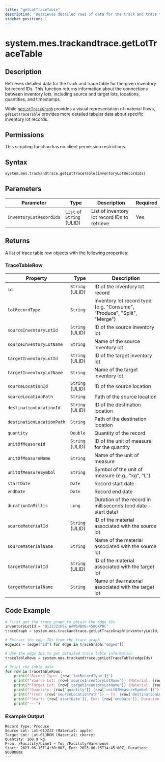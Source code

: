 ```yaml
---
title: "getLotTraceTable"
description: "Retrieves detailed rows of data for the track and trace table for the given inventory lot record IDs."
sidebar_position: 1
---
```


# system.mes.trackandtrace.getLotTraceTable

## Description

Retrieves detailed data for the track and trace table for the given inventory lot record IDs. This function returns information about the connections between inventory lots, including source and target lots, locations, quantities, and timestamps.

While [`getLotTraceGraph`](./get-lot-trace-graph.md) provides a visual representation of material flows, `getLotTraceTable` provides more detailed tabular data about specific inventory lot records.

## Permissions

This scripting function has no client permission restrictions.

## Syntax
```python
system.mes.trackandtrace.getLotTraceTable(inventoryLotRecordIds)
```

## Parameters

| Parameter              | Type                    | Description                                | Required |
|------------------------|-------------------------|--------------------------------------------|----------|
| `inventoryLotRecordIds` | `List` of `String` (ULID) | List of inventory lot record IDs to retrieve | Yes      |

## Returns

A list of trace table row objects with the following properties:

### TraceTableRow

| Property                 | Type           | Description                                                                            |
|--------------------------|----------------|----------------------------------------------------------------------------------------|
| `id`                     | `String` (ULID) | ID of the inventory lot record                                                         |
| `lotRecordType`          | `String`       | Inventory lot record type (e.g. "Consume", "Produce", "Split", "Merge")                |
| `sourceInventoryLotId`   | `String` (ULID) | ID of the source inventory lot                                                         |
| `sourceInventoryLotName` | `String`       | Name of the source inventory lot                                                       |
| `targetInventoryLotId`   | `String` (ULID) | ID of the target inventory lot                                                         |
| `targetInventoryLotName` | `String`       | Name of the target inventory lot                                                       |
| `sourceLocationId`       | `String` (ULID) | ID of the source location                                                              |
| `sourceLocationPath`     | `String`       | Path of the source location                                                            |
| `destinationLocationId`  | `String` (ULID) | ID of the destination location                                                         |
| `destinationLocationPath`| `String`       | Path of the destination location                                                       |
| `quantity`               | `Double`       | Quantity of the record                                                                 |
| `unitOfMeasureId`        | `String` (ULID) | ID of the unit of measure for the quantity                                             |
| `unitOfMeasureName`      | `String`       | Name of the unit of measure                                                            |
| `unitOfMeasureSymbol`    | `String`       | Symbol of the unit of measure (e.g., "kg", "L")                                        |
| `startDate`              | `Date`         | Record start date                                                                      |
| `endDate`                | `Date`         | Record end date                                                                        |
| `durationInMillis`       | `Long`         | Duration of the record in milliseconds (end date - start date)                         |
| `sourceMaterialId`       | `String` (ULID) | ID of the material associated with the source lot                                      |
| `sourceMaterialName`     | `String`       | Name of the material associated with the source lot                                    |
| `targetMaterialId`       | `String` (ULID) | ID of the material associated with the target lot                                      |
| `targetMaterialName`     | `String`       | Name of the material associated with the target lot                                    |

## Code Example

```python
# First get the trace graph to obtain the edge IDs
inventoryLotId = "01JZJZ1FSE-WAW6VBVG-4506XP0C"
traceGraph = system.mes.trackandtrace.getLotTraceGraph(inventoryLotId, "OUTPUT")

# Extract the edge IDs from the trace graph
edgeIds = [edge["id"] for edge in traceGraph["edges"]]

# Use the edge IDs to get detailed trace table information
traceTableRows = system.mes.trackandtrace.getLotTraceTable(edgeIds)

# Print the table data
for row in traceTableRows:
    print(f"Record Type: {row['lotRecordType']}")
    print(f"Source Lot: {row['sourceInventoryLotName']} (Material: {row['sourceMaterialName']})")
    print(f"Target Lot: {row['targetInventoryLotName']} (Material: {row['targetMaterialName']})")
    print(f"Quantity: {row['quantity']} {row['unitOfMeasureSymbol']}")
    print(f"From: {row['sourceLocationPath']} → To: {row['destinationLocationPath']}")
    print(f"Start: {row['startDate']}, End: {row['endDate']}, Duration: {row['durationInMillis']}ms")
    print("---")
```

### Example Output
```
Record Type: Produce
Source Lot: Lot-01JZJZ (Material: apple)
Target Lot: Lot-01JRGM (Material: cherry)
Quantity: 100.0 kg
From: /Facility/Line1 → To: /Facility/Warehouse
Start: 2023-06-15T14:30:00Z, End: 2023-06-15T14:45:00Z, Duration: 900000ms
---
```